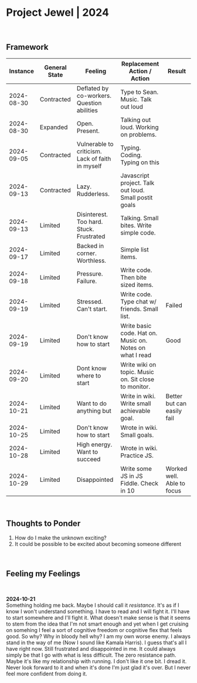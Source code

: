 # Project Jewel | 2024

<br>

## Framework

| Instance   | General State | Feeling                                          | Replacement Action / Action                              | Result                     |
| ---------- | ------------- | ------------------------------------------------ | -------------------------------------------------------- | -------------------------- |
| 2024-08-30 | Contracted    | Deflated by co-workers. Question abilities       | Type to Sean. Music. Talk out loud                       |                            |
| 2024-08-30 | Expanded      | Open. Present.                                   | Talking out loud. Working on problems.                   |                            |
| 2024-09-05 | Contracted    | Vulnerable to criticism. Lack of faith in myself | Typing. Coding. Typing on this                           |                            |
| 2024-09-13 | Contracted    | Lazy. Rudderless.                                | Javascript project. Talk out loud. Small postit goals    |                            |
| 2024-09-13 | Limited       | Disinterest. Too hard. Stuck. Frustrated         | Talking. Small bites. Write simple code.                 |                            |
| 2024-09-17 | Limited       | Backed in corner. Worthless.                     | Simple list items.                                       |                            |
| 2024-09-18 | Limited       | Pressure. Failure.                               | Write code. Then bite sized items.                       |                            |
| 2024-09-19 | Limited       | Stressed. Can't start.                           | Write code. Type chat w/ friends. Small list.            | Failed                     |
| 2024-09-19 | Limited       | Don't know how to start                          | Write basic code. Hat on. Music on. Notes on what I read | Good                       |
| 2024-09-20 | Limited       | Dont know where to start                         | Write wiki on topic. Music on. Sit close to monitor.     |                            |
| 2024-10-21 | Limited       | Want to do anything but                          | Write in wiki. Write small achievable goal.              | Better but can easily fail |
| 2024-10-25 | Limited       | Don't know how to start                          | Wrote in wiki. Small goals.                              |                            |
| 2024-10-28 | Limited       | High energy. Want to succeed                     | Wrote in wiki. Practice JS.                              |                            |
| 2024-10-29 | Limited       | Disappointed                                     | Write some JS in JS Fiddle. Check in 10                  | Worked well. Able to focus |

<br>

## Thoughts to Ponder

1. How do I make the unknown exciting?
1. It could be possible to be excited about becoming someone different

<br>

## Feeling my Feelings

<br>

**2024-10-21**  
Something holding me back. Maybe I should call it _resistance_. It's as if I know I won't understand something. I have to read and I will fight it. I'll have to start somewhere and I'll fight it. What doesn't make sense is that it seems to stem from the idea that I'm not smart enough and yet when I get cruising on somehing I feel a sort of cognitive freedom or cognitive flex that feels good. So why? Why in bloody hell why? I am my own worse enemy. I always stand in the way of me (Now I sound like Kamala Harris). I guess that's all I have right now. Still frustrated and disappointed in me. It could always simply be that I go with what is less difficult. The zero resistance path. Maybe it's like my relationship with running. I don't like it one bit. I dread it. Never look forward to it and when it's done I'm just glad it's over. But I never feel more confident from doing it.
